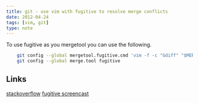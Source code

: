 ```yaml
---
title: git - use vim with fugitive to resolve merge conflicts
date: 2012-04-24
tags: [vim, git]
type: note
---
```



To use fugitive as you mergetool you can use the following.

```bash
    git config --global mergetool.fugitive.cmd 'vim -f -c "Gdiff" "$MERGED"'
    git config --global merge.tool fugitive
```

<!-- more -->
Links
--------
[stackoverflow](http://stackoverflow.com/questions/7309707/my-git-mergetool-open-4not-3-windows-in-vimdiff)
[fugitive screencast](http://vimcasts.org/episodes/fugitive-vim-resolving-merge-conflicts-with-vimdiff/)
